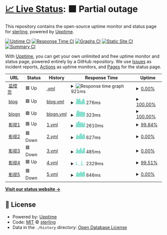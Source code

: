 # [📈 Live Status](https://mo.mrlin.me): <!--live status--> **🟧 Partial outage**

This repository contains the open-source uptime monitor and status page for [sterling](https://mo.mrlin.me), powered by [Upptime](https://github.com/upptime/upptime).

[![Uptime CI](https://github.com/lzh-zone/lin-uptime/workflows/Uptime%20CI/badge.svg)](https://github.com/lzh-zone/lin-uptime/actions?query=workflow%3A%22Uptime+CI%22)
[![Response Time CI](https://github.com/lzh-zone/lin-uptime/workflows/Response%20Time%20CI/badge.svg)](https://github.com/lzh-zone/lin-uptime/actions?query=workflow%3A%22Response+Time+CI%22)
[![Graphs CI](https://github.com/lzh-zone/lin-uptime/workflows/Graphs%20CI/badge.svg)](https://github.com/lzh-zone/lin-uptime/actions?query=workflow%3A%22Graphs+CI%22)
[![Static Site CI](https://github.com/lzh-zone/lin-uptime/workflows/Static%20Site%20CI/badge.svg)](https://github.com/lzh-zone/lin-uptime/actions?query=workflow%3A%22Static+Site+CI%22)
[![Summary CI](https://github.com/lzh-zone/lin-uptime/workflows/Summary%20CI/badge.svg)](https://github.com/lzh-zone/lin-uptime/actions?query=workflow%3A%22Summary+CI%22)

With [Upptime](https://upptime.js.org), you can get your own unlimited and free uptime monitor and status page, powered entirely by a GitHub repository. We use [Issues](https://github.com/lzh-zone/lin-uptime/issues) as incident reports, [Actions](https://github.com/lzh-zone/lin-uptime/actions) as uptime monitors, and [Pages](https://mo.mrlin.me) for the status page.

<!--start: status pages-->
<!-- This summary is generated by Upptime (https://github.com/upptime/upptime) -->
<!-- Do not edit this manually, your changes will be overwritten -->
<!-- prettier-ignore -->
| URL | Status | History | Response Time | Uptime |
| --- | ------ | ------- | ------------- | ------ |
| <img alt="" src="https://icons.duckduckgo.com/ip3/lzhnb.cf.ico" height="13"> [监控页](https://lzhnb.cf) | 🟩 Up | [.yml](https://github.com/lzh-zone/lin-uptime/commits/HEAD/history/.yml) | <details><summary><img alt="Response time graph" src="./graphs//response-time-week.png" height="20"> 921ms</summary><br><a href="https://mo.mrlin.me/history/"><img alt="Response time 994" src="https://img.shields.io/endpoint?url=https%3A%2F%2Fraw.githubusercontent.com%2Flzh-zone%2Flin-uptime%2FHEAD%2Fapi%2F%2Fresponse-time.json"></a><br><a href="https://mo.mrlin.me/history/"><img alt="24-hour response time 4413" src="https://img.shields.io/endpoint?url=https%3A%2F%2Fraw.githubusercontent.com%2Flzh-zone%2Flin-uptime%2FHEAD%2Fapi%2F%2Fresponse-time-day.json"></a><br><a href="https://mo.mrlin.me/history/"><img alt="7-day response time 921" src="https://img.shields.io/endpoint?url=https%3A%2F%2Fraw.githubusercontent.com%2Flzh-zone%2Flin-uptime%2FHEAD%2Fapi%2F%2Fresponse-time-week.json"></a><br><a href="https://mo.mrlin.me/history/"><img alt="30-day response time 493" src="https://img.shields.io/endpoint?url=https%3A%2F%2Fraw.githubusercontent.com%2Flzh-zone%2Flin-uptime%2FHEAD%2Fapi%2F%2Fresponse-time-month.json"></a><br><a href="https://mo.mrlin.me/history/"><img alt="1-year response time 994" src="https://img.shields.io/endpoint?url=https%3A%2F%2Fraw.githubusercontent.com%2Flzh-zone%2Flin-uptime%2FHEAD%2Fapi%2F%2Fresponse-time-year.json"></a></details> | <details><summary><a href="https://mo.mrlin.me/history/">0.00%</a></summary><a href="https://mo.mrlin.me/history/"><img alt="All-time uptime 0.00%" src="https://img.shields.io/endpoint?url=https%3A%2F%2Fraw.githubusercontent.com%2Flzh-zone%2Flin-uptime%2FHEAD%2Fapi%2F%2Fuptime.json"></a><br><a href="https://mo.mrlin.me/history/"><img alt="24-hour uptime 0.00%" src="https://img.shields.io/endpoint?url=https%3A%2F%2Fraw.githubusercontent.com%2Flzh-zone%2Flin-uptime%2FHEAD%2Fapi%2F%2Fuptime-day.json"></a><br><a href="https://mo.mrlin.me/history/"><img alt="7-day uptime 0.00%" src="https://img.shields.io/endpoint?url=https%3A%2F%2Fraw.githubusercontent.com%2Flzh-zone%2Flin-uptime%2FHEAD%2Fapi%2F%2Fuptime-week.json"></a><br><a href="https://mo.mrlin.me/history/"><img alt="30-day uptime 0.00%" src="https://img.shields.io/endpoint?url=https%3A%2F%2Fraw.githubusercontent.com%2Flzh-zone%2Flin-uptime%2FHEAD%2Fapi%2F%2Fuptime-month.json"></a><br><a href="https://mo.mrlin.me/history/"><img alt="1-year uptime 0.00%" src="https://img.shields.io/endpoint?url=https%3A%2F%2Fraw.githubusercontent.com%2Flzh-zone%2Flin-uptime%2FHEAD%2Fapi%2F%2Fuptime-year.json"></a></details>
| <img alt="" src="https://icons.duckduckgo.com/ip3/blog.lzhnb.cf.ico" height="13"> [blog](https://blog.lzhnb.cf) | 🟩 Up | [blog.yml](https://github.com/lzh-zone/lin-uptime/commits/HEAD/history/blog.yml) | <details><summary><img alt="Response time graph" src="./graphs/blog/response-time-week.png" height="20"> 276ms</summary><br><a href="https://mo.mrlin.me/history/blog"><img alt="Response time 466" src="https://img.shields.io/endpoint?url=https%3A%2F%2Fraw.githubusercontent.com%2Flzh-zone%2Flin-uptime%2FHEAD%2Fapi%2Fblog%2Fresponse-time.json"></a><br><a href="https://mo.mrlin.me/history/blog"><img alt="24-hour response time 78" src="https://img.shields.io/endpoint?url=https%3A%2F%2Fraw.githubusercontent.com%2Flzh-zone%2Flin-uptime%2FHEAD%2Fapi%2Fblog%2Fresponse-time-day.json"></a><br><a href="https://mo.mrlin.me/history/blog"><img alt="7-day response time 276" src="https://img.shields.io/endpoint?url=https%3A%2F%2Fraw.githubusercontent.com%2Flzh-zone%2Flin-uptime%2FHEAD%2Fapi%2Fblog%2Fresponse-time-week.json"></a><br><a href="https://mo.mrlin.me/history/blog"><img alt="30-day response time 609" src="https://img.shields.io/endpoint?url=https%3A%2F%2Fraw.githubusercontent.com%2Flzh-zone%2Flin-uptime%2FHEAD%2Fapi%2Fblog%2Fresponse-time-month.json"></a><br><a href="https://mo.mrlin.me/history/blog"><img alt="1-year response time 466" src="https://img.shields.io/endpoint?url=https%3A%2F%2Fraw.githubusercontent.com%2Flzh-zone%2Flin-uptime%2FHEAD%2Fapi%2Fblog%2Fresponse-time-year.json"></a></details> | <details><summary><a href="https://mo.mrlin.me/history/blog">100.00%</a></summary><a href="https://mo.mrlin.me/history/blog"><img alt="All-time uptime 100.00%" src="https://img.shields.io/endpoint?url=https%3A%2F%2Fraw.githubusercontent.com%2Flzh-zone%2Flin-uptime%2FHEAD%2Fapi%2Fblog%2Fuptime.json"></a><br><a href="https://mo.mrlin.me/history/blog"><img alt="24-hour uptime 100.00%" src="https://img.shields.io/endpoint?url=https%3A%2F%2Fraw.githubusercontent.com%2Flzh-zone%2Flin-uptime%2FHEAD%2Fapi%2Fblog%2Fuptime-day.json"></a><br><a href="https://mo.mrlin.me/history/blog"><img alt="7-day uptime 100.00%" src="https://img.shields.io/endpoint?url=https%3A%2F%2Fraw.githubusercontent.com%2Flzh-zone%2Flin-uptime%2FHEAD%2Fapi%2Fblog%2Fuptime-week.json"></a><br><a href="https://mo.mrlin.me/history/blog"><img alt="30-day uptime 100.00%" src="https://img.shields.io/endpoint?url=https%3A%2F%2Fraw.githubusercontent.com%2Flzh-zone%2Flin-uptime%2FHEAD%2Fapi%2Fblog%2Fuptime-month.json"></a><br><a href="https://mo.mrlin.me/history/blog"><img alt="1-year uptime 100.00%" src="https://img.shields.io/endpoint?url=https%3A%2F%2Fraw.githubusercontent.com%2Flzh-zone%2Flin-uptime%2FHEAD%2Fapi%2Fblog%2Fuptime-year.json"></a></details>
| <img alt="" src="https://icons.duckduckgo.com/ip3/new.lzhnb.cf.ico" height="13"> [blogn](https://new.lzhnb.cf) | 🟩 Up | [blogn.yml](https://github.com/lzh-zone/lin-uptime/commits/HEAD/history/blogn.yml) | <details><summary><img alt="Response time graph" src="./graphs/blogn/response-time-week.png" height="20"> 323ms</summary><br><a href="https://mo.mrlin.me/history/blogn"><img alt="Response time 455" src="https://img.shields.io/endpoint?url=https%3A%2F%2Fraw.githubusercontent.com%2Flzh-zone%2Flin-uptime%2FHEAD%2Fapi%2Fblogn%2Fresponse-time.json"></a><br><a href="https://mo.mrlin.me/history/blogn"><img alt="24-hour response time 282" src="https://img.shields.io/endpoint?url=https%3A%2F%2Fraw.githubusercontent.com%2Flzh-zone%2Flin-uptime%2FHEAD%2Fapi%2Fblogn%2Fresponse-time-day.json"></a><br><a href="https://mo.mrlin.me/history/blogn"><img alt="7-day response time 323" src="https://img.shields.io/endpoint?url=https%3A%2F%2Fraw.githubusercontent.com%2Flzh-zone%2Flin-uptime%2FHEAD%2Fapi%2Fblogn%2Fresponse-time-week.json"></a><br><a href="https://mo.mrlin.me/history/blogn"><img alt="30-day response time 508" src="https://img.shields.io/endpoint?url=https%3A%2F%2Fraw.githubusercontent.com%2Flzh-zone%2Flin-uptime%2FHEAD%2Fapi%2Fblogn%2Fresponse-time-month.json"></a><br><a href="https://mo.mrlin.me/history/blogn"><img alt="1-year response time 455" src="https://img.shields.io/endpoint?url=https%3A%2F%2Fraw.githubusercontent.com%2Flzh-zone%2Flin-uptime%2FHEAD%2Fapi%2Fblogn%2Fresponse-time-year.json"></a></details> | <details><summary><a href="https://mo.mrlin.me/history/blogn">100.00%</a></summary><a href="https://mo.mrlin.me/history/blogn"><img alt="All-time uptime 100.00%" src="https://img.shields.io/endpoint?url=https%3A%2F%2Fraw.githubusercontent.com%2Flzh-zone%2Flin-uptime%2FHEAD%2Fapi%2Fblogn%2Fuptime.json"></a><br><a href="https://mo.mrlin.me/history/blogn"><img alt="24-hour uptime 100.00%" src="https://img.shields.io/endpoint?url=https%3A%2F%2Fraw.githubusercontent.com%2Flzh-zone%2Flin-uptime%2FHEAD%2Fapi%2Fblogn%2Fuptime-day.json"></a><br><a href="https://mo.mrlin.me/history/blogn"><img alt="7-day uptime 100.00%" src="https://img.shields.io/endpoint?url=https%3A%2F%2Fraw.githubusercontent.com%2Flzh-zone%2Flin-uptime%2FHEAD%2Fapi%2Fblogn%2Fuptime-week.json"></a><br><a href="https://mo.mrlin.me/history/blogn"><img alt="30-day uptime 100.00%" src="https://img.shields.io/endpoint?url=https%3A%2F%2Fraw.githubusercontent.com%2Flzh-zone%2Flin-uptime%2FHEAD%2Fapi%2Fblogn%2Fuptime-month.json"></a><br><a href="https://mo.mrlin.me/history/blogn"><img alt="1-year uptime 100.00%" src="https://img.shields.io/endpoint?url=https%3A%2F%2Fraw.githubusercontent.com%2Flzh-zone%2Flin-uptime%2FHEAD%2Fapi%2Fblogn%2Fuptime-year.json"></a></details>
| <img alt="" src="https://icons.duckduckgo.com/ip3/z.lzh1.eu.org.ico" height="13"> [影视1](https://z.lzh1.eu.org) | 🟩 Up | [1.yml](https://github.com/lzh-zone/lin-uptime/commits/HEAD/history/1.yml) | <details><summary><img alt="Response time graph" src="./graphs/1/response-time-week.png" height="20"> 2610ms</summary><br><a href="https://mo.mrlin.me/history/1"><img alt="Response time 2589" src="https://img.shields.io/endpoint?url=https%3A%2F%2Fraw.githubusercontent.com%2Flzh-zone%2Flin-uptime%2FHEAD%2Fapi%2F1%2Fresponse-time.json"></a><br><a href="https://mo.mrlin.me/history/1"><img alt="24-hour response time 2323" src="https://img.shields.io/endpoint?url=https%3A%2F%2Fraw.githubusercontent.com%2Flzh-zone%2Flin-uptime%2FHEAD%2Fapi%2F1%2Fresponse-time-day.json"></a><br><a href="https://mo.mrlin.me/history/1"><img alt="7-day response time 2610" src="https://img.shields.io/endpoint?url=https%3A%2F%2Fraw.githubusercontent.com%2Flzh-zone%2Flin-uptime%2FHEAD%2Fapi%2F1%2Fresponse-time-week.json"></a><br><a href="https://mo.mrlin.me/history/1"><img alt="30-day response time 2973" src="https://img.shields.io/endpoint?url=https%3A%2F%2Fraw.githubusercontent.com%2Flzh-zone%2Flin-uptime%2FHEAD%2Fapi%2F1%2Fresponse-time-month.json"></a><br><a href="https://mo.mrlin.me/history/1"><img alt="1-year response time 2589" src="https://img.shields.io/endpoint?url=https%3A%2F%2Fraw.githubusercontent.com%2Flzh-zone%2Flin-uptime%2FHEAD%2Fapi%2F1%2Fresponse-time-year.json"></a></details> | <details><summary><a href="https://mo.mrlin.me/history/1">99.84%</a></summary><a href="https://mo.mrlin.me/history/1"><img alt="All-time uptime 86.15%" src="https://img.shields.io/endpoint?url=https%3A%2F%2Fraw.githubusercontent.com%2Flzh-zone%2Flin-uptime%2FHEAD%2Fapi%2F1%2Fuptime.json"></a><br><a href="https://mo.mrlin.me/history/1"><img alt="24-hour uptime 100.00%" src="https://img.shields.io/endpoint?url=https%3A%2F%2Fraw.githubusercontent.com%2Flzh-zone%2Flin-uptime%2FHEAD%2Fapi%2F1%2Fuptime-day.json"></a><br><a href="https://mo.mrlin.me/history/1"><img alt="7-day uptime 99.84%" src="https://img.shields.io/endpoint?url=https%3A%2F%2Fraw.githubusercontent.com%2Flzh-zone%2Flin-uptime%2FHEAD%2Fapi%2F1%2Fuptime-week.json"></a><br><a href="https://mo.mrlin.me/history/1"><img alt="30-day uptime 98.25%" src="https://img.shields.io/endpoint?url=https%3A%2F%2Fraw.githubusercontent.com%2Flzh-zone%2Flin-uptime%2FHEAD%2Fapi%2F1%2Fuptime-month.json"></a><br><a href="https://mo.mrlin.me/history/1"><img alt="1-year uptime 86.15%" src="https://img.shields.io/endpoint?url=https%3A%2F%2Fraw.githubusercontent.com%2Flzh-zone%2Flin-uptime%2FHEAD%2Fapi%2F1%2Fuptime-year.json"></a></details>
| <img alt="" src="https://icons.duckduckgo.com/ip3/h.lzhnb.gay.ico" height="13"> [影视2](https://h.lzhnb.gay) | 🟥 Down | [2.yml](https://github.com/lzh-zone/lin-uptime/commits/HEAD/history/2.yml) | <details><summary><img alt="Response time graph" src="./graphs/2/response-time-week.png" height="20"> 627ms</summary><br><a href="https://mo.mrlin.me/history/2"><img alt="Response time 980" src="https://img.shields.io/endpoint?url=https%3A%2F%2Fraw.githubusercontent.com%2Flzh-zone%2Flin-uptime%2FHEAD%2Fapi%2F2%2Fresponse-time.json"></a><br><a href="https://mo.mrlin.me/history/2"><img alt="24-hour response time 498" src="https://img.shields.io/endpoint?url=https%3A%2F%2Fraw.githubusercontent.com%2Flzh-zone%2Flin-uptime%2FHEAD%2Fapi%2F2%2Fresponse-time-day.json"></a><br><a href="https://mo.mrlin.me/history/2"><img alt="7-day response time 627" src="https://img.shields.io/endpoint?url=https%3A%2F%2Fraw.githubusercontent.com%2Flzh-zone%2Flin-uptime%2FHEAD%2Fapi%2F2%2Fresponse-time-week.json"></a><br><a href="https://mo.mrlin.me/history/2"><img alt="30-day response time 608" src="https://img.shields.io/endpoint?url=https%3A%2F%2Fraw.githubusercontent.com%2Flzh-zone%2Flin-uptime%2FHEAD%2Fapi%2F2%2Fresponse-time-month.json"></a><br><a href="https://mo.mrlin.me/history/2"><img alt="1-year response time 980" src="https://img.shields.io/endpoint?url=https%3A%2F%2Fraw.githubusercontent.com%2Flzh-zone%2Flin-uptime%2FHEAD%2Fapi%2F2%2Fresponse-time-year.json"></a></details> | <details><summary><a href="https://mo.mrlin.me/history/2">0.00%</a></summary><a href="https://mo.mrlin.me/history/2"><img alt="All-time uptime 49.21%" src="https://img.shields.io/endpoint?url=https%3A%2F%2Fraw.githubusercontent.com%2Flzh-zone%2Flin-uptime%2FHEAD%2Fapi%2F2%2Fuptime.json"></a><br><a href="https://mo.mrlin.me/history/2"><img alt="24-hour uptime 0.00%" src="https://img.shields.io/endpoint?url=https%3A%2F%2Fraw.githubusercontent.com%2Flzh-zone%2Flin-uptime%2FHEAD%2Fapi%2F2%2Fuptime-day.json"></a><br><a href="https://mo.mrlin.me/history/2"><img alt="7-day uptime 0.00%" src="https://img.shields.io/endpoint?url=https%3A%2F%2Fraw.githubusercontent.com%2Flzh-zone%2Flin-uptime%2FHEAD%2Fapi%2F2%2Fuptime-week.json"></a><br><a href="https://mo.mrlin.me/history/2"><img alt="30-day uptime 4.11%" src="https://img.shields.io/endpoint?url=https%3A%2F%2Fraw.githubusercontent.com%2Flzh-zone%2Flin-uptime%2FHEAD%2Fapi%2F2%2Fuptime-month.json"></a><br><a href="https://mo.mrlin.me/history/2"><img alt="1-year uptime 49.21%" src="https://img.shields.io/endpoint?url=https%3A%2F%2Fraw.githubusercontent.com%2Flzh-zone%2Flin-uptime%2FHEAD%2Fapi%2F2%2Fuptime-year.json"></a></details>
| <img alt="" src="https://icons.duckduckgo.com/ip3/tv.mrlin.me.ico" height="13"> [影视3](https://tv.mrlin.me) | 🟥 Down | [3.yml](https://github.com/lzh-zone/lin-uptime/commits/HEAD/history/3.yml) | <details><summary><img alt="Response time graph" src="./graphs/3/response-time-week.png" height="20"> 485ms</summary><br><a href="https://mo.mrlin.me/history/3"><img alt="Response time 823" src="https://img.shields.io/endpoint?url=https%3A%2F%2Fraw.githubusercontent.com%2Flzh-zone%2Flin-uptime%2FHEAD%2Fapi%2F3%2Fresponse-time.json"></a><br><a href="https://mo.mrlin.me/history/3"><img alt="24-hour response time 508" src="https://img.shields.io/endpoint?url=https%3A%2F%2Fraw.githubusercontent.com%2Flzh-zone%2Flin-uptime%2FHEAD%2Fapi%2F3%2Fresponse-time-day.json"></a><br><a href="https://mo.mrlin.me/history/3"><img alt="7-day response time 485" src="https://img.shields.io/endpoint?url=https%3A%2F%2Fraw.githubusercontent.com%2Flzh-zone%2Flin-uptime%2FHEAD%2Fapi%2F3%2Fresponse-time-week.json"></a><br><a href="https://mo.mrlin.me/history/3"><img alt="30-day response time 392" src="https://img.shields.io/endpoint?url=https%3A%2F%2Fraw.githubusercontent.com%2Flzh-zone%2Flin-uptime%2FHEAD%2Fapi%2F3%2Fresponse-time-month.json"></a><br><a href="https://mo.mrlin.me/history/3"><img alt="1-year response time 823" src="https://img.shields.io/endpoint?url=https%3A%2F%2Fraw.githubusercontent.com%2Flzh-zone%2Flin-uptime%2FHEAD%2Fapi%2F3%2Fresponse-time-year.json"></a></details> | <details><summary><a href="https://mo.mrlin.me/history/3">0.00%</a></summary><a href="https://mo.mrlin.me/history/3"><img alt="All-time uptime 53.22%" src="https://img.shields.io/endpoint?url=https%3A%2F%2Fraw.githubusercontent.com%2Flzh-zone%2Flin-uptime%2FHEAD%2Fapi%2F3%2Fuptime.json"></a><br><a href="https://mo.mrlin.me/history/3"><img alt="24-hour uptime 0.00%" src="https://img.shields.io/endpoint?url=https%3A%2F%2Fraw.githubusercontent.com%2Flzh-zone%2Flin-uptime%2FHEAD%2Fapi%2F3%2Fuptime-day.json"></a><br><a href="https://mo.mrlin.me/history/3"><img alt="7-day uptime 0.00%" src="https://img.shields.io/endpoint?url=https%3A%2F%2Fraw.githubusercontent.com%2Flzh-zone%2Flin-uptime%2FHEAD%2Fapi%2F3%2Fuptime-week.json"></a><br><a href="https://mo.mrlin.me/history/3"><img alt="30-day uptime 13.96%" src="https://img.shields.io/endpoint?url=https%3A%2F%2Fraw.githubusercontent.com%2Flzh-zone%2Flin-uptime%2FHEAD%2Fapi%2F3%2Fuptime-month.json"></a><br><a href="https://mo.mrlin.me/history/3"><img alt="1-year uptime 53.22%" src="https://img.shields.io/endpoint?url=https%3A%2F%2Fraw.githubusercontent.com%2Flzh-zone%2Flin-uptime%2FHEAD%2Fapi%2F3%2Fuptime-year.json"></a></details>
| <img alt="" src="https://icons.duckduckgo.com/ip3/fei.lzhpri.tk.ico" height="13"> [影视4](https://fei.lzhpri.tk) | 🟩 Up | [4.yml](https://github.com/lzh-zone/lin-uptime/commits/HEAD/history/4.yml) | <details><summary><img alt="Response time graph" src="./graphs/4/response-time-week.png" height="20"> 2329ms</summary><br><a href="https://mo.mrlin.me/history/4"><img alt="Response time 1705" src="https://img.shields.io/endpoint?url=https%3A%2F%2Fraw.githubusercontent.com%2Flzh-zone%2Flin-uptime%2FHEAD%2Fapi%2F4%2Fresponse-time.json"></a><br><a href="https://mo.mrlin.me/history/4"><img alt="24-hour response time 1003" src="https://img.shields.io/endpoint?url=https%3A%2F%2Fraw.githubusercontent.com%2Flzh-zone%2Flin-uptime%2FHEAD%2Fapi%2F4%2Fresponse-time-day.json"></a><br><a href="https://mo.mrlin.me/history/4"><img alt="7-day response time 2329" src="https://img.shields.io/endpoint?url=https%3A%2F%2Fraw.githubusercontent.com%2Flzh-zone%2Flin-uptime%2FHEAD%2Fapi%2F4%2Fresponse-time-week.json"></a><br><a href="https://mo.mrlin.me/history/4"><img alt="30-day response time 1739" src="https://img.shields.io/endpoint?url=https%3A%2F%2Fraw.githubusercontent.com%2Flzh-zone%2Flin-uptime%2FHEAD%2Fapi%2F4%2Fresponse-time-month.json"></a><br><a href="https://mo.mrlin.me/history/4"><img alt="1-year response time 1705" src="https://img.shields.io/endpoint?url=https%3A%2F%2Fraw.githubusercontent.com%2Flzh-zone%2Flin-uptime%2FHEAD%2Fapi%2F4%2Fresponse-time-year.json"></a></details> | <details><summary><a href="https://mo.mrlin.me/history/4">99.51%</a></summary><a href="https://mo.mrlin.me/history/4"><img alt="All-time uptime 99.20%" src="https://img.shields.io/endpoint?url=https%3A%2F%2Fraw.githubusercontent.com%2Flzh-zone%2Flin-uptime%2FHEAD%2Fapi%2F4%2Fuptime.json"></a><br><a href="https://mo.mrlin.me/history/4"><img alt="24-hour uptime 99.47%" src="https://img.shields.io/endpoint?url=https%3A%2F%2Fraw.githubusercontent.com%2Flzh-zone%2Flin-uptime%2FHEAD%2Fapi%2F4%2Fuptime-day.json"></a><br><a href="https://mo.mrlin.me/history/4"><img alt="7-day uptime 99.51%" src="https://img.shields.io/endpoint?url=https%3A%2F%2Fraw.githubusercontent.com%2Flzh-zone%2Flin-uptime%2FHEAD%2Fapi%2F4%2Fuptime-week.json"></a><br><a href="https://mo.mrlin.me/history/4"><img alt="30-day uptime 99.56%" src="https://img.shields.io/endpoint?url=https%3A%2F%2Fraw.githubusercontent.com%2Flzh-zone%2Flin-uptime%2FHEAD%2Fapi%2F4%2Fuptime-month.json"></a><br><a href="https://mo.mrlin.me/history/4"><img alt="1-year uptime 99.20%" src="https://img.shields.io/endpoint?url=https%3A%2F%2Fraw.githubusercontent.com%2Flzh-zone%2Flin-uptime%2FHEAD%2Fapi%2F4%2Fuptime-year.json"></a></details>
| <img alt="" src="https://icons.duckduckgo.com/ip3/lzhnb.now.cc.ico" height="13"> [影视5](https://lzhnb.now.cc) | 🟥 Down | [5.yml](https://github.com/lzh-zone/lin-uptime/commits/HEAD/history/5.yml) | <details><summary><img alt="Response time graph" src="./graphs/5/response-time-week.png" height="20"> 846ms</summary><br><a href="https://mo.mrlin.me/history/5"><img alt="Response time 1098" src="https://img.shields.io/endpoint?url=https%3A%2F%2Fraw.githubusercontent.com%2Flzh-zone%2Flin-uptime%2FHEAD%2Fapi%2F5%2Fresponse-time.json"></a><br><a href="https://mo.mrlin.me/history/5"><img alt="24-hour response time 775" src="https://img.shields.io/endpoint?url=https%3A%2F%2Fraw.githubusercontent.com%2Flzh-zone%2Flin-uptime%2FHEAD%2Fapi%2F5%2Fresponse-time-day.json"></a><br><a href="https://mo.mrlin.me/history/5"><img alt="7-day response time 846" src="https://img.shields.io/endpoint?url=https%3A%2F%2Fraw.githubusercontent.com%2Flzh-zone%2Flin-uptime%2FHEAD%2Fapi%2F5%2Fresponse-time-week.json"></a><br><a href="https://mo.mrlin.me/history/5"><img alt="30-day response time 847" src="https://img.shields.io/endpoint?url=https%3A%2F%2Fraw.githubusercontent.com%2Flzh-zone%2Flin-uptime%2FHEAD%2Fapi%2F5%2Fresponse-time-month.json"></a><br><a href="https://mo.mrlin.me/history/5"><img alt="1-year response time 1098" src="https://img.shields.io/endpoint?url=https%3A%2F%2Fraw.githubusercontent.com%2Flzh-zone%2Flin-uptime%2FHEAD%2Fapi%2F5%2Fresponse-time-year.json"></a></details> | <details><summary><a href="https://mo.mrlin.me/history/5">0.00%</a></summary><a href="https://mo.mrlin.me/history/5"><img alt="All-time uptime 54.41%" src="https://img.shields.io/endpoint?url=https%3A%2F%2Fraw.githubusercontent.com%2Flzh-zone%2Flin-uptime%2FHEAD%2Fapi%2F5%2Fuptime.json"></a><br><a href="https://mo.mrlin.me/history/5"><img alt="24-hour uptime 0.00%" src="https://img.shields.io/endpoint?url=https%3A%2F%2Fraw.githubusercontent.com%2Flzh-zone%2Flin-uptime%2FHEAD%2Fapi%2F5%2Fuptime-day.json"></a><br><a href="https://mo.mrlin.me/history/5"><img alt="7-day uptime 0.00%" src="https://img.shields.io/endpoint?url=https%3A%2F%2Fraw.githubusercontent.com%2Flzh-zone%2Flin-uptime%2FHEAD%2Fapi%2F5%2Fuptime-week.json"></a><br><a href="https://mo.mrlin.me/history/5"><img alt="30-day uptime 13.88%" src="https://img.shields.io/endpoint?url=https%3A%2F%2Fraw.githubusercontent.com%2Flzh-zone%2Flin-uptime%2FHEAD%2Fapi%2F5%2Fuptime-month.json"></a><br><a href="https://mo.mrlin.me/history/5"><img alt="1-year uptime 54.41%" src="https://img.shields.io/endpoint?url=https%3A%2F%2Fraw.githubusercontent.com%2Flzh-zone%2Flin-uptime%2FHEAD%2Fapi%2F5%2Fuptime-year.json"></a></details>

<!--end: status pages-->

[**Visit our status website →**](https://mo.mrlin.me)

## 📄 License

- Powered by: [Upptime](https://github.com/upptime/upptime)
- Code: [MIT](./LICENSE) © [sterling](https://mo.mrlin.me)
- Data in the `./history` directory: [Open Database License](https://opendatacommons.org/licenses/odbl/1-0/)
